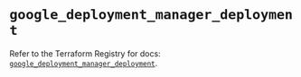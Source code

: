 # `google_deployment_manager_deployment`

Refer to the Terraform Registry for docs: [`google_deployment_manager_deployment`](https://registry.terraform.io/providers/hashicorp/google/6.16.0/docs/resources/deployment_manager_deployment).
